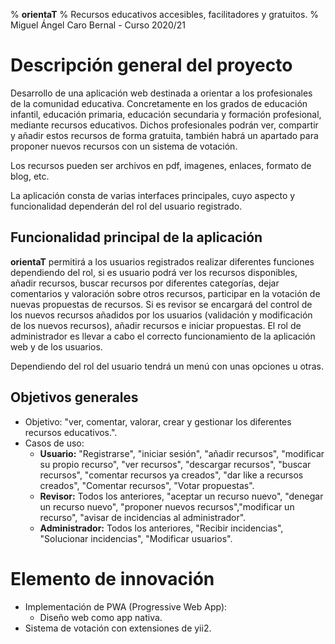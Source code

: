 % **orientaT**
% Recursos educativos accesibles, facilitadores y gratuitos.
% Miguel Ángel Caro Bernal - Curso 2020/21

# Descripción general del proyecto

Desarrollo de una aplicación web destinada a orientar a los profesionales de la comunidad educativa. Concretamente en los grados de
educación infantil, educación primaria, educación secundaria y formación profesional, mediante recursos educativos.
Dichos profesionales podrán ver, compartir y añadir estos recursos de forma gratuita, también habrá un apartado para proponer nuevos recursos con un sistema de votación.

Los recursos pueden ser archivos en pdf, imagenes, enlaces, formato de blog, etc.

La aplicación consta de varias interfaces principales, cuyo aspecto y funcionalidad dependerán del rol del usuario registrado.

## Funcionalidad principal de la aplicación

**orientaT** permitirá a los usuarios registrados realizar diferentes funciones dependiendo del rol, si es usuario podrá ver los recursos disponibles, añadir recursos, buscar recursos por diferentes categorías, dejar comentarios y valoración sobre otros recursos, participar en la votación de nuevas propuestas de recursos.
Si es revisor se encargará del control de los nuevos recursos añadidos por los usuarios (validación y modificación de los nuevos recursos), añadir recursos e iniciar propuestas.
El rol de administrador es llevar a cabo el correcto funcionamiento de la aplicación web y de los usuarios.

Dependiendo del rol del usuario tendrá un menú con unas opciones u otras.


## Objetivos generales

* Objetivo: "ver, comentar, valorar, crear y gestionar los diferentes recursos educativos.".
* Casos de uso: 
    * **Usuario:** "Registrarse", "iniciar sesión", "añadir recursos", "modificar su propio recurso", "ver recursos", "descargar recursos", "buscar recursos", "comentar recursos ya creados", "dar like a recursos creados", "Comentar recursos", "Votar propuestas".
    * **Revisor:** Todos los anteriores, "aceptar un recurso nuevo", "denegar un recurso nuevo", "proponer nuevos recursos","modificar un recurso", "avisar de incidencias al administrador".
    * **Administrador:** Todos los anteriores, "Recibir incidencias", "Solucionar incidencias", "Modificar usuarios".

# Elemento de innovación

* Implementación de PWA (Progressive Web App):
    * Diseño web como app nativa.
* Sistema de votación con extensiones de yii2.

